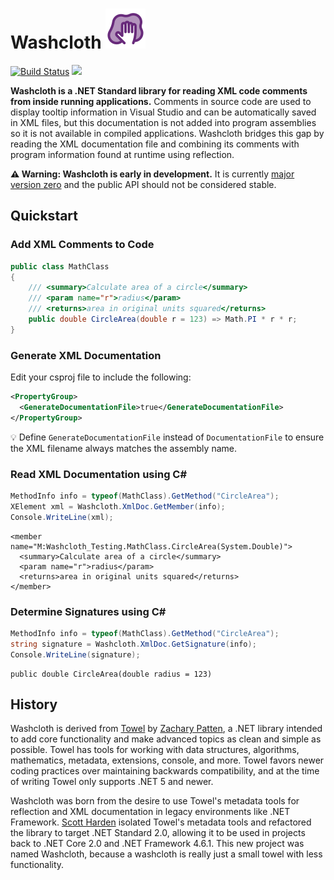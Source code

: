 # Washcloth ![](dev/icon/icon.png)

[![Build Status](https://dev.azure.com/swharden/swharden/_apis/build/status/swharden.Washcloth?branchName=main)](https://dev.azure.com/swharden/swharden/_build/latest?definitionId=16&branchName=main)
[![](https://img.shields.io/nuget/v/Washcloth?label=NuGet&logo=nuget)](https://www.nuget.org/packages/Washcloth/)

**Washcloth is a .NET Standard library for reading XML code comments from inside running applications.** Comments in source code are used to display tooltip information in Visual Studio and can be automatically saved in XML files, but this documentation is not added into program assemblies so it is not available in compiled applications. Washcloth bridges this gap by reading the XML documentation file and combining its comments with program information found at runtime using reflection.

**⚠️ Warning: Washcloth is early in development.** It is currently [major version zero](https://semver.org/#spec-item-4) and the public API should not be considered stable.

## Quickstart

### Add XML Comments to Code
```cs
public class MathClass
{
    /// <summary>Calculate area of a circle</summary>
    /// <param name="r">radius</param>
    /// <returns>area in original units squared</returns>
    public double CircleArea(double r = 123) => Math.PI * r * r;
}
```

### Generate XML Documentation

Edit your csproj file to include the following:

```xml
<PropertyGroup>
  <GenerateDocumentationFile>true</GenerateDocumentationFile>
</PropertyGroup>
```

💡 Define `GenerateDocumentationFile` instead of `DocumentationFile` to ensure the XML filename always matches the assembly name.

### Read XML Documentation using C#

```cs
MethodInfo info = typeof(MathClass).GetMethod("CircleArea");
XElement xml = Washcloth.XmlDoc.GetMember(info);
Console.WriteLine(xml);
```


```
<member name="M:Washcloth_Testing.MathClass.CircleArea(System.Double)">
  <summary>Calculate area of a circle</summary>
  <param name="r">radius</param>
  <returns>area in original units squared</returns>
</member>
```

### Determine Signatures using C#

```cs
MethodInfo info = typeof(MathClass).GetMethod("CircleArea");
string signature = Washcloth.XmlDoc.GetSignature(info);
Console.WriteLine(signature);
```

```
public double CircleArea(double radius = 123)
```

## History

Washcloth is derived from [Towel](https://github.com/ZacharyPatten/Towel) by [Zachary Patten](https://github.com/ZacharyPatten), a .NET library intended to add core functionality and make advanced topics as clean and simple as possible. Towel has tools for working with data structures, algorithms, mathematics, metadata, extensions, console, and more. Towel favors newer coding practices over maintaining backwards compatibility, and at the time of writing Towel only supports .NET 5 and newer.

Washcloth was born from the desire to use Towel's metadata tools for reflection and XML documentation in legacy environments like .NET Framework. [Scott Harden](https://github.com/ZacharyPatten) isolated Towel's metadata tools and refactored the library to target .NET Standard 2.0, allowing it to be used in projects back to .NET Core 2.0 and .NET Framework 4.6.1. This new project was named Washcloth, because a washcloth is really just a small towel with less functionality.